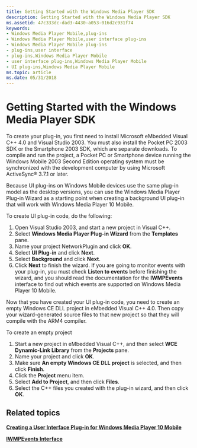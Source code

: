 ```yaml
---
title: Getting Started with the Windows Media Player SDK
description: Getting Started with the Windows Media Player SDK
ms.assetid: 47c333dc-dad3-4430-a053-016d2c931f74
keywords:
- Windows Media Player Mobile,plug-ins
- Windows Media Player Mobile,user interface plug-ins
- Windows Media Player Mobile plug-ins
- plug-ins,user interface
- plug-ins,Windows Media Player Mobile
- user interface plug-ins,Windows Media Player Mobile
- UI plug-ins,Windows Media Player Mobile
ms.topic: article
ms.date: 05/31/2018
---
```


# Getting Started with the Windows Media Player SDK

To create your plug-in, you first need to install Microsoft eMbedded Visual C++ 4.0 and Visual Studio 2003. You must also install the Pocket PC 2003 SDK or the Smartphone 2003 SDK, which are separate downloads. To compile and run the project, a Pocket PC or Smartphone device running the Windows Mobile 2003 Second Edition operating system must be synchronized with the development computer by using Microsoft ActiveSync® 3.7.1 or later.

Because UI plug-ins on Windows Mobile devices use the same plug-in model as the desktop versions, you can use the Windows Media Player Plug-in Wizard as a starting point when creating a background UI plug-in that will work with Windows Media Player 10 Mobile.

To create UI plug-in code, do the following:

1.  Open Visual Studio 2003, and start a new project in Visual C++.
2.  Select **Windows Media Player Plug-in Wizard** from the **Templates** pane.
3.  Name your project NetworkPlugin and click **OK**.
4.  Select **UI Plug-in** and click **Next**.
5.  Select **Background** and click **Next**.
6.  Click **Next** to finish the wizard. If you are going to monitor events with your plug-in, you must check **Listen to events** before finishing the wizard, and you should read the documentation for the **IWMPEvents** interface to find out which events are supported on Windows Media Player 10 Mobile.

Now that you have created your UI plug-in code, you need to create an empty Windows CE DLL project in eMbedded Visual C++ 4.0. Then copy your wizard-generated source files to that new project so that they will compile with the ARM4 compiler.

To create an empty project

1.  Start a new project in eMbedded Visual C++, and then select **WCE Dynamic-Link Library** from the **Projects** pane.
2.  Name your project and click **OK**.
3.  Make sure **An empty Windows CE DLL project** is selected, and then click **Finish**.
4.  Click the **Project** menu item.
5.  Select **Add to Project**, and then click **Files**.
6.  Select the C++ files you created with the plug-in wizard, and then click **OK**.

## Related topics

<dl> <dt>

[**Creating a User Interface Plug-in for Windows Media Player 10 Mobile**](creating-a-user-interface-plug-in-for-windows-media-player-10-mobile.md)
</dt> <dt>

[**IWMPEvents Interface**](/previous-versions/windows/desktop/api/wmp/nn-wmp-iwmpevents)
</dt> </dl>

 

 




